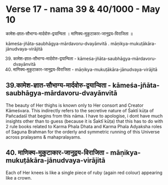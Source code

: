 # Verse 17 - nama 39 & 40/1000 - May 10

कामेश-ज्ञात-सौभाग्य-मार्दवोरु-द्वयान्विता ।
माणिक्य-मुकुटाकार-जानुद्वय-विराजिता ॥

kāmeśa-jñāta-saubhāgya-mārdavoru-dvayānvitā .
māṇikya-mukuṭākāra-jānudvaya-virājitā 

39. कामेश-ज्ञात-सौभाग्य-मार्दवोरु-द्वयान्विता - kāmeśa-jñāta-saubhāgya-mārdavoru-dvayānvitā 
40. माणिक्य-मुकुटाकार-जानुद्वय-विराजिता - māṇikya-mukuṭākāra-jānudvaya-virājitā

## 39.कामेश-ज्ञात-सौभाग्य-मार्दवोरु-द्वयान्विता - kāmeśa-jñāta-saubhāgya-mārdavoru-dvayānvitā

The beauty of Her thighs is known only to Her consort and Creator Kāmeśvara. This indirectly refers to the secretive nature of Śaktī kūṭa of Pañcadaśī that begins from this nāma. I have to apologise, i dont have much insights other than to guess (because it is Śaktī kūṭa) that this has to do with 2 rule books  related to Karma Phala Dhata and Karma Phala Adyaksha roles of Saguna Brahman for the orderly and symmetric running of this Universe across pralayams & mahapralayams.

## 40. माणिक्य-मुकुटाकार-जानुद्वय-विराजिता - māṇikya-mukuṭākāra-jānudvaya-virājitā

Each of Her knees is like a single piece of ruby (again red colour) appearing like a crown.
